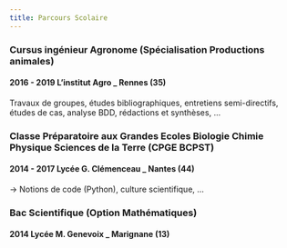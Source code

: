 ```yaml
---
title: Parcours Scolaire
---
```

### Cursus ingénieur Agronome (Spécialisation Productions animales)
#### 2016 - 2019     L’institut Agro _ Rennes (35)
Travaux de groupes, études bibliographiques, entretiens semi-directifs,
études de cas, analyse BDD, rédactions et synthèses, ...

### Classe Préparatoire aux Grandes Ecoles Biologie Chimie Physique Sciences de la Terre (CPGE BCPST)
#### 2014 - 2017     Lycée G. Clémenceau _ Nantes (44)
→ Notions de code (Python), culture scientifique, ...

### Bac Scientifique (Option Mathématiques)
#### 2014     Lycée M. Genevoix _ Marignane (13)